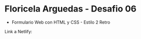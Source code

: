 # Floricela Arguedas - Desafio 06

* Formulario Web con HTML y CSS - Estilo 2 Retro

Link a Netlify:
```  

